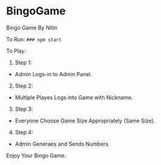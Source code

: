 # BingoGame
Bingo Game By Nitin

To Run:
`### npm start`

To Play:

1. Step 1:
  * Admin Logs-in to Admin Panel.
2. Step 2:
  * Multiple Playes Logs into Game with Nickname.
3. Step 3:
  * Everyone Choose Game Size Appropriately (Same Size).
4. Step 4:
  * Admin Generaes and Sends Numbers

Enjoy Your Bingo Game.
